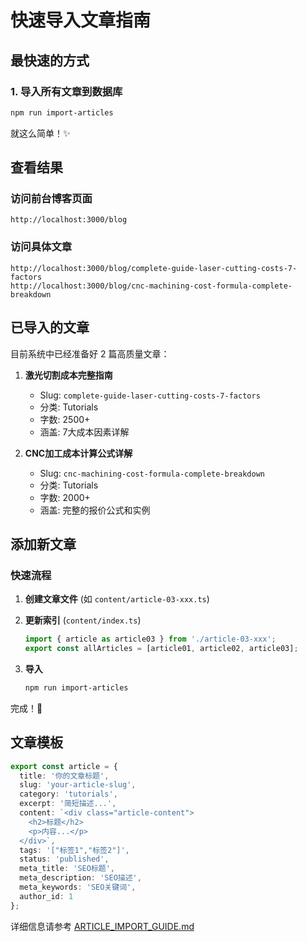 # 快速导入文章指南

## 最快速的方式

### 1. 导入所有文章到数据库

```bash
npm run import-articles
```

就这么简单！✨

## 查看结果

### 访问前台博客页面
```
http://localhost:3000/blog
```

### 访问具体文章
```
http://localhost:3000/blog/complete-guide-laser-cutting-costs-7-factors
http://localhost:3000/blog/cnc-machining-cost-formula-complete-breakdown
```

## 已导入的文章

目前系统中已经准备好 2 篇高质量文章：

1. **激光切割成本完整指南**
   - Slug: `complete-guide-laser-cutting-costs-7-factors`
   - 分类: Tutorials
   - 字数: 2500+
   - 涵盖: 7大成本因素详解

2. **CNC加工成本计算公式详解**
   - Slug: `cnc-machining-cost-formula-complete-breakdown`
   - 分类: Tutorials
   - 字数: 2000+
   - 涵盖: 完整的报价公式和实例

## 添加新文章

### 快速流程

1. **创建文章文件** (如 `content/article-03-xxx.ts`)
   
2. **更新索引** (`content/index.ts`)
   ```typescript
   import { article as article03 } from './article-03-xxx';
   export const allArticles = [article01, article02, article03];
   ```

3. **导入**
   ```bash
   npm run import-articles
   ```

完成！🎉

## 文章模板

```typescript
export const article = {
  title: '你的文章标题',
  slug: 'your-article-slug',
  category: 'tutorials',
  excerpt: '简短描述...',
  content: `<div class="article-content">
    <h2>标题</h2>
    <p>内容...</p>
  </div>`,
  tags: '["标签1","标签2"]',
  status: 'published',
  meta_title: 'SEO标题',
  meta_description: 'SEO描述',
  meta_keywords: 'SEO关键词',
  author_id: 1
};
```

详细信息请参考 [ARTICLE_IMPORT_GUIDE.md](./ARTICLE_IMPORT_GUIDE.md)






